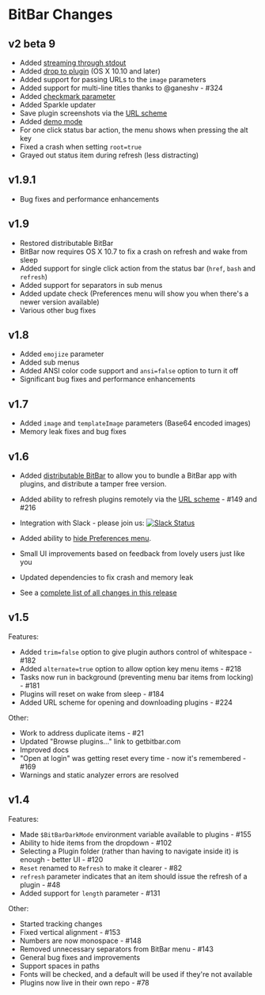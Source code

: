 # BitBar Changes

## v2 beta 9

* Added [streaming through stdout](Docs/LongRunningPlugins.md#streaming-through-stdout)
* Added [drop to plugin](README.md#metadata) (OS X 10.10 and later)
* Added support for passing URLs to the `image` parameters
* Added support for multi-line titles thanks to @ganeshv - #324
* Added [checkmark parameter](README.md#plugin-api)
* Added Sparkle updater
* Save plugin screenshots via the [URL scheme](Docs/URLScheme.md#screenshot)
* Added [demo mode](README.md#metadata)
* For one click status bar action, the menu shows when pressing the alt key
* Fixed a crash when setting `root=true`
* Grayed out status item during refresh (less distracting)

## v1.9.1

* Bug fixes and performance enhancements

## v1.9

* Restored distributable BitBar
* BitBar now requires OS X 10.7 to fix a crash on refresh and wake from sleep
* Added support for single click action from the status bar (`href`, `bash` and `refresh`)
* Added support for separators in sub menus
* Added update check (Preferences menu will show you when there's a newer version available)
* Various other bug fixes

## v1.8

* Added `emojize` parameter
* Added sub menus
* Added ANSI color code support and `ansi=false` option to turn it off
* Significant bug fixes and performance enhancements

## v1.7

* Added `image` and `templateImage` parameters (Base64 encoded images)
* Memory leak fixes and bug fixes

## v1.6

* Added [distributable BitBar](https://github.com/matryer/bitbar/blob/master/Docs/DistributingBitBar.md) to allow you to bundle a BitBar app with plugins, and distribute a tamper free version.
* Added ability to refresh plugins remotely via the [URL scheme](https://github.com/matryer/bitbar/blob/master/Docs/URLScheme.md) - #149 and #216
* Integration with Slack - please join us: [![Slack Status](https://getbitbar.herokuapp.com/badge.svg)](https://getbitbar.herokuapp.com/)
* Added ability to [hide Preferences menu](https://github.com/matryer/bitbar/blob/master/Docs/DistributingBitBar.md#settings).
* Small UI improvements based on feedback from lovely users just like you
* Updated dependencies to fix crash and memory leak

* See a [complete list of all changes in this release](https://github.com/matryer/bitbar/compare/v1.5.1...master)

## v1.5

Features:

* Added `trim=false` option to give plugin authors control of whitespace - #182
* Added `alternate=true` option to allow option key menu items - #218
* Tasks now run in background (preventing menu bar items from locking) - #181
* Plugins will reset on wake from sleep - #184
* Added URL scheme for opening and downloading plugins - #224

Other:

* Work to address duplicate items - #21
* Updated "Browse plugins..." link to getbitbar.com
* Improved docs
* "Open at login" was getting reset every time - now it's remembered - #169
* Warnings and static analyzer errors are resolved

## v1.4

Features:

* Made `$BitBarDarkMode` environment variable available to plugins - #155
* Ability to hide items from the dropdown - #102
* Selecting a Plugin folder (rather than having to navigate inside it) is enough - better UI - #120
* `Reset` renamed to `Refresh` to make it clearer - #82
* `refresh` parameter indicates that an item should issue the refresh of a plugin - #48
* Added support for `length` parameter - #131

Other:

* Started tracking changes
* Fixed vertical alignment - #153
* Numbers are now monospace - #148
* Removed unnecessary separators from BitBar menu - #143
* General bug fixes and improvements
* Support spaces in paths
* Fonts will be checked, and a default will be used if they're not available
* Plugins now live in their own repo - #78
